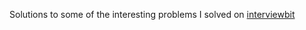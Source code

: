 Solutions to some of the interesting problems I solved on [interviewbit](https://www.interviewbit.com)